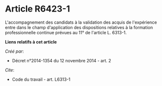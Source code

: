 # Article R6423-1

L'accompagnement des candidats à la validation des acquis de l'expérience entre dans le champ d'application des dispositions
relatives à la formation professionnelle continue prévues au 11° de l'article L. 6313-1.

**Liens relatifs à cet article**

_Créé par_:

  - Décret n°2014-1354 du 12 novembre 2014 - art. 2

_Cite_:

  - Code du travail - art. L6313-1
